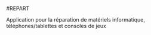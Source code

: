 #REPART

Application pour la réparation de matériels informatique, téléphones/tablettes et consoles de jeux
